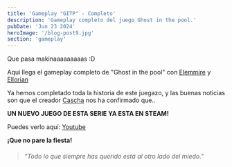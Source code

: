```yaml
---
title: 'Gameplay "GITP" - Completo'
description: 'Gameplay completo del juego Ghost in the pool.'
pubDate: 'Jun 23 2024'
heroImage: '/blog-post9.jpg'
section: 'gameplay'
---
```


Que pasa makinaaaaaaaaas :D

Aqui llega el gameplay completo de "Ghost in the pool" con <a href="https://www.instagram.com/elemmire1988?utm_source=qr&igsh=MWgwcm84ZmxwaDVmYQ%3D%3D" target="_blank">Elemmire</a> y <a href="https://ellorian.es" target="_blank">Ellorian</a> 

Ya hemos completado toda la historia de este juegazo, y las buenas noticias son que el creador <a href="https://www.cascha-games.com" target="_blank">Cascha</a> nos ha confirmado que.. 

**UN NUEVO JUEGO DE ESTA SERIE YA ESTA EN STEAM!**

Puedes verlo aquí:
<a href="https://www.youtube.com/watch?v=LpRPsnfSteg" target="_blank">Youtube</a>



**¡Que no pare la fiesta!**

> ###### "Todo lo que siempre has querido está al otro lado del miedo."

